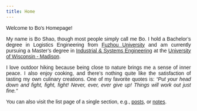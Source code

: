 ```yaml
---
title: Home
---
```


<div style="font-family: 'Georgia', sans-serif; text-align: justify;">

Welcome to Bo's Homepage!<br>

My name is Bo Shao, though most people simply call me Bo. I hold a Bachelor’s degree in Logistics Engineering from [Fuzhou University](https://www.fzu.edu.cn/) and am currently pursuing a Master’s degree in [Industrial & Systems Engineering](https://engineering.wisc.edu/departments/industrial-systems-engineering/) at the [University of Wisconsin - Madison](https://www.wisc.edu/).

I love outdoor hiking because being close to nature brings me a sense of inner peace. I also enjoy cooking, and there’s nothing quite like the satisfaction of tasting my own culinary creations. One of my favorite quotes is: *“Put your head down and fight, fight, fight! Never, ever, ever give up! Things will work out just fine.”*

You can also visit the list page of a single section, e.g., [posts](/post/), or [notes](/note/).

</div>
